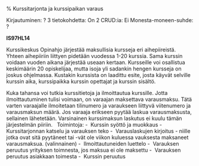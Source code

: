 % Kurssitarjonta ja kurssipaikan varaus
<!-- Arvosanamaksimi: 3 -->
<!-- Vaikeustaso: Helppo -->
<comment>
Kirjautuminen:        ?
3 tietokohdetta:      On
2 CRUD:ia:            Ei
Monesta-moneen-suhde: ?
</comment>

**IS97HL14**

Kurssikeskus Opinahjo järjestää maksullisia kursseja eri aihepiireistä.
Yhteen aihepiiriin liittyen pidetään vuodessa 1-20 kurssia. Sama kurssin
voidaan vuoden aikana järjestää useaan kertaan. Kursseille voi
osallistua keskimäärin 20 opiskelijaa, mutta isoja yli sadankin hengen
kursseja on joskus ohjelmassa. Kustakin kurssista on laadittu esite,
josta käyvät selville kurssin aika, kurssipaikka kurssin opettajat ja
kurssin sisältö.

Kuka tahansa voi tutkia kurssitietoja ja ilmoittautua kurssille. Jotta
ilmoittautuminen tulisi voimaan, on varaajan maksettava varausmaksu.
Tätä varten varaajalle ilmoitetaan tilinumero ja varaukseen liittyvä
viitenumero ja varausmaksun määrä. Jos varaaja erikseen pyytää laskua
varausmaksusta, sellainen lähetetään. Varsinainen kurssimaksun laskutus
ei kuulu tämän järjestelmän piiriin.
 
Toimintoja:
-  Kurssin syöttö ja muokkaus
-  Kurssitarjonnan katselu ja varauksen teko
-  Varauslaskujen kirjoitus - niille jotka ovat sitä pyytäneet tai
-vät ole viikon kuluessa vauksesta maksaneet varausmaksua. (valinnainen)
-  Ilmoittautuneiden luettelo
-  Varauksen peruutus yrityksen toimnesta, jos maksua ei ole maksettu
-  Varauksen peruutus asiakkaan toimesta
-  Kurssin peruutus
 
